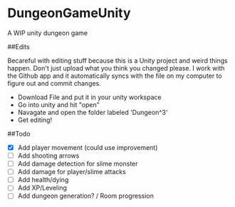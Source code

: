 # DungeonGameUnity
A WIP unity dungeon game

##Edits

Becareful with editing stuff because this is a Unity project and weird things happen. Don't just upload what you think you changed please. I work with the Github app and it automatically syncs with the file on my computer to figure out and commit changes. 

- Download File and put it in your unity workspace
- Go into unity and hit "open"
- Navagate and open the folder labeled 'Dungeon^3'
- Get editing!

##Todo
- [X] Add player movement (could use improvement)
- [ ] Add shooting arrows
- [ ] Add damage detection for slime monster
- [ ] Add damage for player/slime attacks
- [ ] Add health/dying
- [ ] Add XP/Leveling
- [ ] Add dungeon generation? / Room progression
